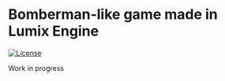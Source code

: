 # Bomberman-like game made in Lumix Engine

[![License](http://img.shields.io/:license-mit-blue.svg)](http://doge.mit-license.org)

Work in progress
